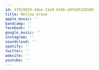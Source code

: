 ```yaml
---
id: 47919820-44ee-11e9-b43b-a97e9522b58b
title: Mellow Grave
apple_music: ''
bandcamp: ''
facebook: ''
google_music: ''
instagram: ''
soundcloud: ''
spotify: ''
twitter: ''
website: ''
youtube: ''
---
```

